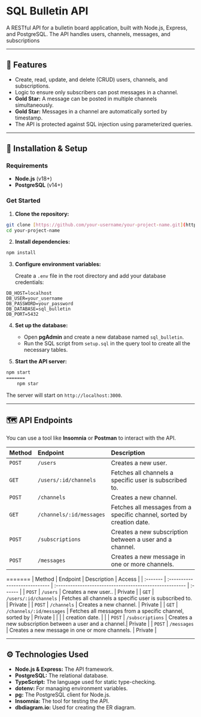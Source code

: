 
# SQL Bulletin API

A RESTful API for a bulletin board application, built with Node.js, Express, and PostgreSQL. The API handles users, channels, messages, and subscriptions

---

## 🌟 **Features**

- Create, read, update, and delete (CRUD) users, channels, and subscriptions.
- Logic to ensure only subscribers can post messages in a channel.
- **Gold Star:** A message can be posted in multiple channels simultaneously.
- **Gold Star:** Messages in a channel are automatically sorted by timestamp.
- The API is protected against SQL injection using parameterized queries.

---

## 🚀 **Installation & Setup**

### Requirements

- **Node.js** (v18+)
- **PostgreSQL** (v14+)

### Get Started

1. **Clone the repository:**

```bash
git clone [https://github.com/your-username/your-project-name.git](https://github.com/your-username/your-project-name.git)
cd your-project-name
```

2. **Install dependencies:**

```bash
npm install
```

3. **Configure environment variables:**

    Create a `.env` file in the root directory and add your database credentials:

```env
DB_HOST=localhost
DB_USER=your_username
DB_PASSWORD=your_password
DB_DATABASE=sql_bulletin
DB_PORT=5432
```

4. **Set up the database:**
    - Open **pgAdmin** and create a new database named `sql_bulletin`.
    - Run the SQL script from `setup.sql` in the query tool to create all the necessary tables.

5. **Start the API server:**

```bash
npm start
=======
    npm star
```

The server will start on `http://localhost:3000`.

---

## 🗺️ **API Endpoints**

You can use a tool like **Insomnia** or **Postman** to interact with the API.

| Method | Endpoint                 | Description                                                            |
|:-------|:-------------------------|:-----------------------------------------------------------------------|
| `POST` | `/users`                 | Creates a new user.                                                    |
| `GET`  | `/users/:id/channels`    | Fetches all channels a specific user is subscribed to.                 |
| `POST` | `/channels`              | Creates a new channel.                                                 |
| `GET`  | `/channels/:id/messages` | Fetches all messages from a specific channel, sorted by creation date. |
| `POST` | `/subscriptions`         | Creates a new subscription between a user and a channel.               |
| `POST` | `/messages`              | Creates a new message in one or more channels.                         |
=======
| Method   | Endpoint                      | Description                                             | Access  |
| :------- | :---------------------------- | :------------------------------------------------------ | :------ |
| `POST`   | `/users`                      | Creates a new user..                                    | Private |
| `GET`    | `/users/:id/channels`         | Fetches all channels a specific user is subscribed to.  | Private |
| `POST`   | `/channels`                   | Creates a new channel.                                  | Private |
| `GET`    | `/channels/:id/messages`      | Fetches all messages from a specific channel, sorted by | Private |
|          |                               | creation date.                                          |         |
| `POST`   | `/subscriptions`              | Creates a new subscription between a user and a channel.| Private |
| `POST`   | `/messages`                   | Creates a new message in one or more channels.          | Private |

---

## ⚙️ **Technologies Used**

- **Node.js & Express:** The API framework.
- **PostgreSQL:** The relational database.
- **TypeScript:** The language used for static type-checking.
- **dotenv:** For managing environment variables.
- **pg:** The PostgreSQL client for Node.js.
- **Insomnia:** The tool for testing the API.
- **dbdiagram.io:** Used for creating the ER diagram.
